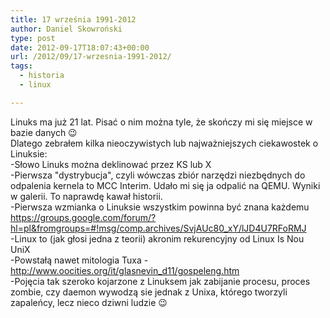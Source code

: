 ```yaml
---
title: 17 września 1991-2012
author: Daniel Skowroński
type: post
date: 2012-09-17T18:07:43+00:00
url: /2012/09/17-wrzesnia-1991-2012/
tags:
  - historia
  - linux

---
```

Linuks ma już 21 lat. Pisać o nim można tyle, że skończy mi się miejsce w bazie danych 😉  
Dlatego zebrałem kilka nieoczywistych lub najważniejszych ciekawostek o Linuksie:  
-Słowo Linuks można deklinować przez KS lub X  
-Pierwsza "dystrybucja", czyli wówczas zbiór narzędzi niezbędnych do odpalenia kernela to MCC Interim. Udało mi się ja odpalić na QEMU. Wyniki w galerii. To naprawdę kawał historii.  
-Pierwsza wzmianka o Linuksie wszystkim powinna być znana każdemu https://groups.google.com/forum/?hl=pl&fromgroups=#!msg/comp.archives/SvjAUc80_xY/lJD4U7RFoRMJ  
-Linux to (jak głosi jedna z teorii) akronim rekurencyjny od Linux Is Nou UniX  
-Powstałą nawet mitologia Tuxa - http://www.oocities.org/it/glasnevin_d11/gospeleng.htm  
-Pojęcia tak szeroko kojarzone z Linuksem jak zabijanie procesu, proces zombie, czy daemon wywodzą sie jednak z Unixa, którego tworzyli zapaleńcy, lecz nieco dziwni ludzie 😉